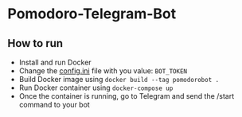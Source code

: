 # Pomodoro-Telegram-Bot

## How to run
* Install and run Docker
* Change the [config.ini](config.ini) file with you value: `BOT_TOKEN`
* Build Docker image using `docker build --tag pomodorobot .`
* Run Docker container using `docker-compose up`
* Once the container is running, go to Telegram and send the /start command to your bot

